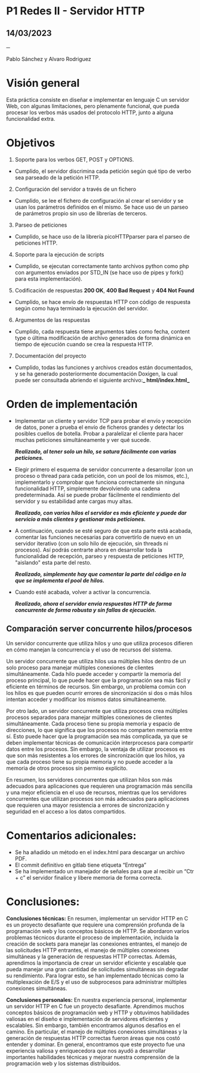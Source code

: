 # P1 Redes II - Servidor HTTP


## 14/03/2023

**─**

Pablo Sánchez y Alvaro Rodriguez


# Visión general

Esta práctica consiste en diseñar e implementar en lenguaje C un servidor Web, con algunas limitaciones, pero plenamente funcional, que pueda procesar los verbos más usados del protocolo HTTP, junto a alguna funcionalidad extra.


# 


# Objetivos



1. Soporte para los verbos GET, POST y OPTIONS.
* Cumplido, el servidor discrimina cada petición según qué tipo de verbo sea parseado de la petición HTTP.
2. Configuración del servidor a través de un fichero
* Cumplido, se lee el fichero de configuración al crear el servidor y se usan los parámetros definidos en el mismo. Se hace uso de un parseo de parámetros propio sin uso de librerías de terceros.
3. Parseo de peticiones
* Cumplido, se hace uso de la librería picoHTTPparser para el parseo de peticiones HTTP.
4. Soporte para la ejecución de scripts
* Cumplido, se ejecutan correctamente tanto archivos python como php con argumentos enviados por STD_IN (se hace uso de pipes y fork() para esta implementación).
5. Codificación de respuestas **200 OK**, **400 Bad Request** y **404 Not Found**
* Cumplido, se hace envío de respuestas HTTP con código de respuesta según como haya terminado la ejecución del servidor.
6. Argumentos de las respuestas
* Cumplido, cada respuesta tiene argumentos tales como fecha, content type o última modificación de archivo generados de forma dinámica en tiempo de ejecución cuando se crea la respuesta HTTP.
7. Documentación del proyecto
* Cumplido, todas las funciones y archivos creados están documentados, y se ha generado posteriormente documentación Doxigen, la cual puede ser consultada abriendo el siguiente archivo:**_ html/index.html_**


# Orden de implementación



* Implementar un cliente y servidor TCP para probar el envío y recepción de datos, poner a prueba el envío de ficheros grandes y detectar los posibles cuellos de botella. Probar a paralelizar el cliente para hacer muchas peticiones simultáneamente y ver qué sucede.

    **_Realizado, al tener solo un hilo, se satura fácilmente con varias peticiones._**

* Elegir primero el esquema de servidor concurrente a desarrollar (con un proceso o thread para cada petición, con un pool de los mismos, etc.), implementarlo y comprobar que funciona correctamente sin ninguna funcionalidad HTTP, simplemente devolviendo una cadena predeterminada. Así se puede probar fácilmente el rendimiento del servidor y su estabilidad ante cargas muy altas.

    **_Realizado, con varios hilos el servidor es más eficiente y puede dar servicio a más clientes y gestionar más peticiones._**

* A continuación, cuando se esté seguro de que esta parte está acabada, comentar las funciones necesarias para convertirlo de nuevo en un servidor iterativo (con un solo hilo de ejecución, sin threads ni procesos). Así podrás centrarte ahora en desarrollar toda la funcionalidad de recepción, parseo y respuesta de peticiones HTTP, "aislando" esta parte del resto.

    **_Realizado, simplemente hay que comentar la parte del código en la que se implementa el pool de hilos._**

*  Cuando esté acabada, volver a activar la concurrencia.

    **_Realizado, ahora el servidor envía respuestas HTTP de forma concurrente de forma robusta y sin fallas de ejecución._**



## 


## Comparación server concurrente hilos/procesos

Un servidor concurrente que utiliza hilos y uno que utiliza procesos difieren en cómo manejan la concurrencia y el uso de recursos del sistema.

Un servidor concurrente que utiliza hilos usa múltiples hilos dentro de un solo proceso para manejar múltiples conexiones de clientes simultáneamente. Cada hilo puede acceder y compartir la memoria del proceso principal, lo que puede hacer que la programación sea más fácil y eficiente en términos de recursos. Sin embargo, un problema común con los hilos es que pueden ocurrir errores de sincronización si dos o más hilos intentan acceder y modificar los mismos datos simultáneamente.

Por otro lado, un servidor concurrente que utiliza procesos crea múltiples procesos separados para manejar múltiples conexiones de clientes simultáneamente. Cada proceso tiene su propia memoria y espacio de direcciones, lo que significa que los procesos no comparten memoria entre sí. Esto puede hacer que la programación sea más complicada, ya que se deben implementar técnicas de comunicación interprocesos para compartir datos entre los procesos. Sin embargo, la ventaja de utilizar procesos es que son más resistentes a los errores de sincronización que los hilos, ya que cada proceso tiene su propia memoria y no puede acceder a la memoria de otros procesos sin permiso explícito.

En resumen, los servidores concurrentes que utilizan hilos son más adecuados para aplicaciones que requieren una programación más sencilla y una mejor eficiencia en el uso de recursos, mientras que los servidores concurrentes que utilizan procesos son más adecuados para aplicaciones que requieren una mayor resistencia a errores de sincronización y seguridad en el acceso a los datos compartidos.


# Comentarios adicionales:



* Se ha añadido un método en el index.html para descargar un archivo PDF.
* El commit definitivo en gitlab tiene etiqueta “Entrega”
* Se ha implementado un manejador de señales para que al recibir un “Ctr + c” el servidor finalice y libere memoria de forma correcta.


# Conclusiones:

**Conclusiones técnicas:** En resumen, implementar un servidor HTTP en C es un proyecto desafiante que requiere una comprensión profunda de la programación web y los conceptos básicos de HTTP. Se abordaron varios problemas técnicos durante el proceso de implementación, incluida la creación de sockets para manejar las conexiones entrantes, el manejo de las solicitudes HTTP entrantes, el manejo de múltiples conexiones simultáneas y la generación de respuestas HTTP correctas. Además, aprendimos la importancia de crear un servidor eficiente y escalable que pueda manejar una gran cantidad de solicitudes simultáneas sin degradar su rendimiento. Para lograr esto, se han implementado técnicas como la multiplexación de E/S y el uso de subprocesos para administrar múltiples conexiones simultáneas.

**Conclusiones personales:** En nuestra experiencia personal, implementar un servidor HTTP en C fue un proyecto desafiante. Aprendimos muchos conceptos básicos de programación web y HTTP y obtuvimos habilidades valiosas en el diseño e implementación de servidores eficientes y escalables. Sin embargo, también encontramos algunos desafíos en el camino. En particular, el manejo de múltiples conexiones simultáneas y la generación de respuestas HTTP correctas fueron áreas que nos costó entender y dominar. En general, encontramos que este proyecto fue una experiencia valiosa y enriquecedora que nos ayudó a desarrollar importantes habilidades técnicas y mejorar nuestra comprensión de la programación web y los sistemas distribuidos.
